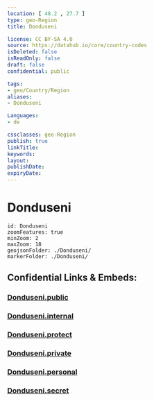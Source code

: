 ```yaml
---
location: [ 48.2 , 27.7 ] 
type: geo-Region
title: Donduseni

license: CC BY-SA 4.0
source: https://datahub.io/core/country-codes
isDeleted: false
isReadOnly: false
draft: false
confidential: public

tags:
- geo/Country/Region
aliases:
- Donduseni

Languages:
- de

cssclasses: geo-Region
publish: true
linkTitle: 
keywords: 
layout: 
publishDate: 
expiryDate: 
---
```


# Donduseni

```leaflet
id: Donduseni
zoomFeatures: true 
minZoom: 2 
maxZoom: 18
geojsonFolder: ./Donduseni/
markerFolder: ./Donduseni/
```


## Confidential Links & Embeds: 

### [Donduseni.public](/_public/\Earth\Continent\Europe\Europe~East\Moldova\Districts~MoldovaDonduseni.public.md) 

### [Donduseni.internal](/_internal/\Earth\Continent\Europe\Europe~East\Moldova\Districts~MoldovaDonduseni.internal.md) 

### [Donduseni.protect](/_protect/\Earth\Continent\Europe\Europe~East\Moldova\Districts~MoldovaDonduseni.protect.md) 

### [Donduseni.private](/_private/\Earth\Continent\Europe\Europe~East\Moldova\Districts~MoldovaDonduseni.private.md) 

### [Donduseni.personal](/_personal/\Earth\Continent\Europe\Europe~East\Moldova\Districts~MoldovaDonduseni.personal.md) 

### [Donduseni.secret](/_secret/\Earth\Continent\Europe\Europe~East\Moldova\Districts~MoldovaDonduseni.secret.md)

